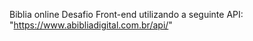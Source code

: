Biblia online
Desafio Front-end utilizando a seguinte API: "https://www.abibliadigital.com.br/api/"

